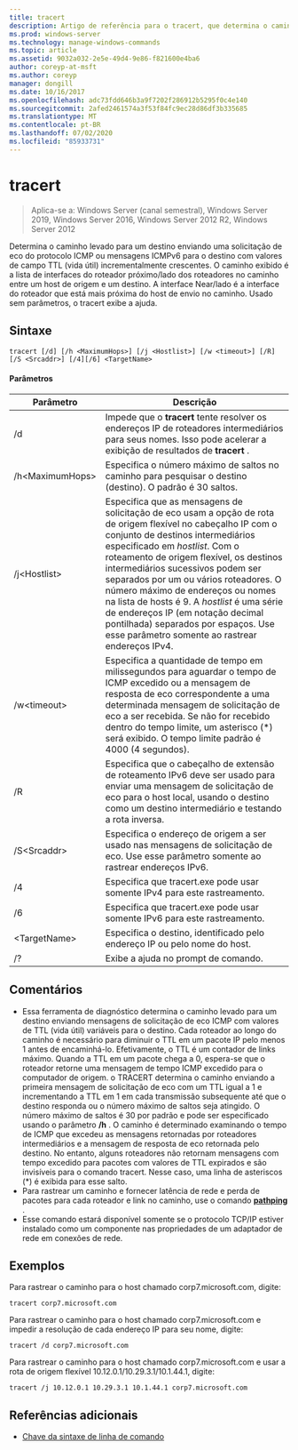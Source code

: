 ```yaml
---
title: tracert
description: Artigo de referência para o tracert, que determina o caminho levado para um destino, enviando solicitações de eco do protocolo ICMP ou mensagens ICMPv6 para o destino com valores de campo TTL (tempo de vida) aumentando de forma incremental.
ms.prod: windows-server
ms.technology: manage-windows-commands
ms.topic: article
ms.assetid: 9032a032-2e5e-49d4-9e86-f821600e4ba6
author: coreyp-at-msft
ms.author: coreyp
manager: dongill
ms.date: 10/16/2017
ms.openlocfilehash: adc73fdd646b3a9f7202f286912b5295f0c4e140
ms.sourcegitcommit: 2afed2461574a3f53f84fc9ec28d86df3b335685
ms.translationtype: MT
ms.contentlocale: pt-BR
ms.lasthandoff: 07/02/2020
ms.locfileid: "85933731"
---
```

# <a name="tracert"></a>tracert

> Aplica-se a: Windows Server (canal semestral), Windows Server 2019, Windows Server 2016, Windows Server 2012 R2, Windows Server 2012

Determina o caminho levado para um destino enviando uma solicitação de eco do protocolo ICMP ou mensagens ICMPv6 para o destino com valores de campo TTL (vida útil) incrementalmente crescentes. O caminho exibido é a lista de interfaces do roteador próximo/lado dos roteadores no caminho entre um host de origem e um destino. A interface Near/lado é a interface do roteador que está mais próxima do host de envio no caminho. Usado sem parâmetros, o tracert exibe a ajuda.


## <a name="syntax"></a>Sintaxe

```
tracert [/d] [/h <MaximumHops>] [/j <Hostlist>] [/w <timeout>] [/R] [/S <Srcaddr>] [/4][/6] <TargetName>
```

#### <a name="parameters"></a>Parâmetros

|Parâmetro|Descrição|
|-------|--------|
|/d|Impede que o **tracert** tente resolver os endereços IP de roteadores intermediários para seus nomes. Isso pode acelerar a exibição de resultados de **tracert** .|
|/h\<MaximumHops>|Especifica o número máximo de saltos no caminho para pesquisar o destino (destino). O padrão é 30 saltos.|
|/j\<Hostlist>|Especifica que as mensagens de solicitação de eco usam a opção de rota de origem flexível no cabeçalho IP com o conjunto de destinos intermediários especificado em *hostlist*. Com o roteamento de origem flexível, os destinos intermediários sucessivos podem ser separados por um ou vários roteadores. O número máximo de endereços ou nomes na lista de hosts é 9. A *hostlist* é uma série de endereços IP (em notação decimal pontilhada) separados por espaços. Use esse parâmetro somente ao rastrear endereços IPv4.|
|/w\<timeout>|Especifica a quantidade de tempo em milissegundos para aguardar o tempo de ICMP excedido ou a mensagem de resposta de eco correspondente a uma determinada mensagem de solicitação de eco a ser recebida. Se não for recebido dentro do tempo limite, um asterisco (*) será exibido. O tempo limite padrão é 4000 (4 segundos).|
|/R|Especifica que o cabeçalho de extensão de roteamento IPv6 deve ser usado para enviar uma mensagem de solicitação de eco para o host local, usando o destino como um destino intermediário e testando a rota inversa.|
|/S\<Srcaddr>|Especifica o endereço de origem a ser usado nas mensagens de solicitação de eco. Use esse parâmetro somente ao rastrear endereços IPv6.|
|/4|Especifica que tracert.exe pode usar somente IPv4 para este rastreamento.|
|/6|Especifica que tracert.exe pode usar somente IPv6 para este rastreamento.|
|\<TargetName>|Especifica o destino, identificado pelo endereço IP ou pelo nome do host.|
|/?|Exibe a ajuda no prompt de comando.|

## <a name="remarks"></a>Comentários

- Essa ferramenta de diagnóstico determina o caminho levado para um destino enviando mensagens de solicitação de eco ICMP com valores de TTL (vida útil) variáveis para o destino. Cada roteador ao longo do caminho é necessário para diminuir o TTL em um pacote IP pelo menos 1 antes de encaminhá-lo. Efetivamente, o TTL é um contador de links máximo. Quando a TTL em um pacote chega a 0, espera-se que o roteador retorne uma mensagem de tempo ICMP excedido para o computador de origem. o TRACERT determina o caminho enviando a primeira mensagem de solicitação de eco com um TTL igual a 1 e incrementando a TTL em 1 em cada transmissão subsequente até que o destino responda ou o número máximo de saltos seja atingido. O número máximo de saltos é 30 por padrão e pode ser especificado usando o parâmetro **/h** . O caminho é determinado examinando o tempo de ICMP que excedeu as mensagens retornadas por roteadores intermediários e a mensagem de resposta de eco retornada pelo destino. No entanto, alguns roteadores não retornam mensagens com tempo excedido para pacotes com valores de TTL expirados e são invisíveis para o comando tracert. Nesse caso, uma linha de asteriscos (*) é exibida para esse salto.
- Para rastrear um caminho e fornecer latência de rede e perda de pacotes para cada roteador e link no caminho, use o comando [**pathping**](pathping.md) .
- Esse comando estará disponível somente se o protocolo TCP/IP estiver instalado como um componente nas propriedades de um adaptador de rede em conexões de rede.

## <a name="examples"></a>Exemplos

Para rastrear o caminho para o host chamado corp7.microsoft.com, digite:
```
tracert corp7.microsoft.com
```
Para rastrear o caminho para o host chamado corp7.microsoft.com e impedir a resolução de cada endereço IP para seu nome, digite:
```
tracert /d corp7.microsoft.com
```
Para rastrear o caminho para o host chamado corp7.microsoft.com e usar a rota de origem flexível 10.12.0.1/10.29.3.1/10.1.44.1, digite:
```
tracert /j 10.12.0.1 10.29.3.1 10.1.44.1 corp7.microsoft.com
```

## <a name="additional-references"></a>Referências adicionais

- [Chave da sintaxe de linha de comando](command-line-syntax-key.md)
